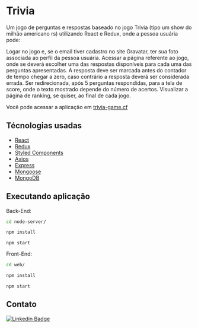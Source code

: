 # Trivia

Um jogo de perguntas e respostas baseado no jogo Trivia (tipo um show do milhão americano rs) utilizando React e Redux, onde a pessoa usuária pode:

Logar no jogo e, se o email tiver cadastro no site Gravatar, ter sua foto associada ao perfil da pessoa usuária.
Acessar a página referente ao jogo, onde se deverá escolher uma das respostas disponíveis para cada uma das perguntas apresentadas. A resposta deve ser marcada antes do contador de tempo chegar a zero, caso contrário a resposta deverá ser considerada errada.
Ser redirecionada, após 5 perguntas respondidas, para a tela de score, onde o texto mostrado depende do número de acertos.
Visualizar a página de ranking, se quiser, ao final de cada jogo.

Você pode acessar a aplicação em <a href="https://www.trivia-game.cf/">trivia-game.cf</a>

## Técnologias usadas

- [React](https://pt-br.reactjs.org/)
- [Redux](https://redux.js.org/)
- [Styled Components](https://styled-components.com/)
- [Axios](https://axios-http.com/ptbr/)
- [Express](https://expressjs.com/pt-br/)
- [Mongoose](https://mongoosejs.com/)
- [MongoDB](https://www.mongodb.com/)

## Executando aplicação

Back-End:
```bash
cd node-server/
``` 
```bash
npm install
``` 
```
npm start
```

Front-End:
```bash
cd web/
``` 
```bash
npm install
``` 
```
npm start
```

## Contato 
 
[![Linkedin Badge](https://img.shields.io/badge/-Franklin%20Ramos-0D1117?style=flat-square&logo=Linkedin&logoColor=white&link=https://www.linkedin.com/in/franklinrms/)](https://www.linkedin.com/in/franklinrms/) 
